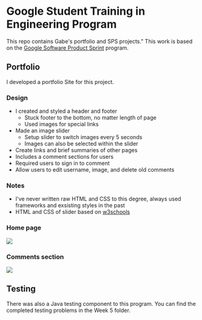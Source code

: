# Google Student Training in Engineering Program

This repo contains Gabe's portfolio and SPS projects."
This work is based on the [Google Software Product Sprint](https://g.co/softwareproductsprint) program.

## Portfolio 

I developed a portfolio Site for this project.

### Design

* I created and styled a header and footer
  * Stuck footer to the bottom, no matter length of page
  * Used images for special links
* Made an image slider
  * Setup slider to switch images every 5 seconds
  * Images can also be selected within the slider
* Create links and brief summaries of other pages
* Includes a comment sections for users
* Required users to sign in to comment
* Allow users to edit username, image, and delete old comments

### Notes

* I've never written raw HTML and CSS to this degree, always used frameworks and exsisting styles in the past
* HTML and CSS of slider based on [w3schools](https://www.w3schools.com/howto/howto_js_slideshow.asp)

### Home page
![](https://drive.google.com/uc?export=view&id=1lGJV3Zr1iEKH7MDqYdSpeooL9ZmDVAF2)

### Comments section
![](https://drive.google.com/uc?export=view&id=1oUV4ssLxMgzctaXmePBOugkISCR05hRP)

## Testing 

There was also a Java testing component to this program. You can find the completed testing problems in the Week 5 folder.
